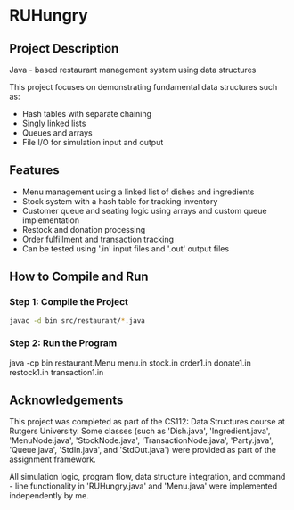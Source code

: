 # RUHungry

## Project Description
Java - based restaurant management system using data structures

This project focuses on demonstrating fundamental data structures such as:
- Hash tables with separate chaining
- Singly linked lists
- Queues and arrays
- File I/O for simulation input and output

## Features
- Menu management using a linked list of dishes and ingredients
- Stock system with a hash table for tracking inventory
- Customer queue and seating logic using arrays and custom queue implementation
- Restock and donation processing
- Order fulfillment and transaction tracking
- Can be tested using '.in' input files and '.out' output files

## How to Compile and Run

### Step 1: Compile the Project

```bash
javac -d bin src/restaurant/*.java
```

### Step 2: Run the Program
java -cp bin restaurant.Menu menu.in stock.in order1.in donate1.in restock1.in transaction1.in

## Acknowledgements

This project was completed as part of the CS112: Data Structures course at Rutgers University.
Some classes (such as 'Dish.java', 'Ingredient.java', 'MenuNode.java', 'StockNode.java', 'TransactionNode.java', 'Party.java', 'Queue.java', 'StdIn.java', and 'StdOut.java') were provided as part of the assignment framework.

All simulation logic, program flow, data structure integration, and command - line functionality in 'RUHungry.java' and 'Menu.java' were implemented independently by me.
